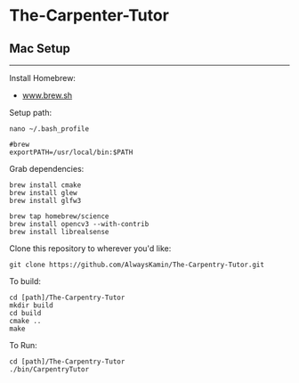 # The-Carpenter-Tutor

## Mac Setup
---

Install Homebrew:
- www.brew.sh

Setup path:
```console
nano ~/.bash_profile

#brew
exportPATH=/usr/local/bin:$PATH
```

Grab dependencies:
```console
brew install cmake
brew install glew
brew install glfw3

brew tap homebrew/science
brew install opencv3 --with-contrib
brew install librealsense

```
  
Clone this repository to wherever you'd like:

```console 
git clone https://github.com/AlwaysKamin/The-Carpentry-Tutor.git 
```

To build:

```console
cd [path]/The-Carpentry-Tutor
mkdir build
cd build
cmake ..
make
```

To Run:

```console
cd [path]/The-Carpentry-Tutor
./bin/CarpentryTutor
```

